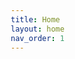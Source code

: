 ```yaml
---
title: Home
layout: home
nav_order: 1
---
```


<!DOCTYPE html>
<html lang="en">
<head>
    <meta charset="UTF-8">
    <meta name="viewport" content="width=device-width, initial-scale=1.0">
    <link rel="stylesheet" href="style.css">
    <title>Pure CSS Video Slider</title>
    <style>
        *{
            margin: 0;
            padding: 0;
            box-sizing: border-box;
        }

        .container{
            padding: 2rem;
        }

        .wrapper{
            position: relative;
            max-width: 48rem;
            margin: 0 auto;
        }

        .slider{
            display: flex;
            aspect-ratio: 16/9;
            overflow: hidden;
            width: 100%;
            scroll-snap-type: x mandatory;
            scroll-behavior: smooth;
            box-shadow: 0 1.5rem 3rem -0.75rem rgba(0,0,0,0.25);
            border-radius: 0.5rem;
        }

        .slider iframe{
            flex: 1 0 100%;
            scroll-snap-align: start;
            border: none;
        }
        
        .nav{
            position: absolute;
            bottom: 2rem;
            left: 50%;
            transform: translateX(-50%);
            display: flex;
            gap: 1rem;    
        }

        .nav a{
            width: 7rem;
            height: 4rem;
            border-radius: .5rem;
            overflow: hidden;
            opacity: .7;
            transition: opacity ease 250ms;
            box-shadow: 0 1rem 1rem -0.75rem rgba(0,0,0,0.75);
        }

        .nav iframe{
            width: 100%;
            height: 100%;
            object-fit: cover;
        }

        .nav a:hover{
            opacity: 1;
        }
    </style>
</head>
<body>
    <div class="container">
        <div class="wrapper">
            <div class="slider">
                <iframe width="218.27" height="250" src="https://www.youtube.com/embed/0A3bGUAajrM?si=3wLGPS6KBAfaJLVF" title="YouTube video player" frameborder="0" allow="accelerometer; autoplay; clipboard-write; encrypted-media; gyroscope; picture-in-picture; web-share" allowfullscreen></iframe>
                <iframe id="slide-2" src="https://www.youtube.com/embed/VIDEO_ID_2" frameborder="0" allowfullscreen></iframe>
                <iframe id="slide-3" src="https://www.youtube.com/embed/VIDEO_ID_3" frameborder="0" allowfullscreen></iframe>
                <iframe id="slide-4" src="https://www.youtube.com/embed/VIDEO_ID_4" frameborder="0" allowfullscreen></iframe>
            </div>
            <div class="nav">
                <a href="#slide-1">
                <iframe width="218.27" height="300" src="https://www.youtube.com/embed/0A3bGUAajrM?si=3wLGPS6KBAfaJLVF" title="YouTube video player" frameborder="0" allow="accelerometer; autoplay; clipboard-write; encrypted-media; gyroscope; picture-in-picture; web-share" allowfullscreen></iframe>
                </a>
                <a href="#slide-2">
                    <iframe src="https://www.youtube.com/embed/VIDEO_ID_2" frameborder="0" allowfullscreen></iframe>
                </a>
                <a href="#slide-3">
                    <iframe src="https://www.youtube.com/embed/VIDEO_ID_3" frameborder="0" allowfullscreen></iframe>
                </a>
                <a href="#slide-4">
                    <iframe src="https://www.youtube.com/embed/VIDEO_ID_4" frameborder="0" allowfullscreen></iframe>
                </a>
            </div>
        </div>
    </div>
</body>
</html>
